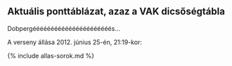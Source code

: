 ## Aktuális ponttáblázat, azaz a VAK dicsőségtábla

Dobpergéééééééééééééééééééééés...

A verseny állása 2012. június 25-én, 21:19-kor:

{% include allas-sorok.md %}
